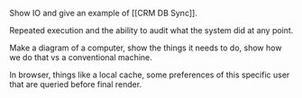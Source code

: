 Show IO and give an example of [[CRM DB Sync]].

Repeated execution and the ability to audit what the system did at any point.

Make a diagram of a computer, show the things it needs to do, show how we do that vs a conventional machine.

In browser, things like a local cache, some preferences of this specific user that are queried before final render.
